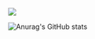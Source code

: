 ![](https://github-profile-summary-cards.vercel.app/api/cards/profile-details?username=KouSei089&theme=default)

![Anurag's GitHub stats](https://github-readme-stats.vercel.app/api?username=KouSei089&show_icons=true&theme=cobalt)
<!--
**KouSei089/KouSei089** is a ✨ _special_ ✨ repository because its `README.md` (this file) appears on your GitHub profile.

Here are some ideas to get you started:

- 🔭 I’m currently working on ...
- 🌱 I’m currently learning ...
- 👯 I’m looking to collaborate on ...
- 🤔 I’m looking for help with ...
- 💬 Ask me about ...
- 📫 How to reach me: ...
- 😄 Pronouns: ...
- ⚡ Fun fact: ...
-->
